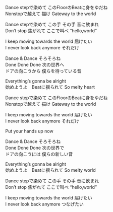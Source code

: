 Dance stepで染めて このFloorのBeatに身をゆだね  
Nonstopで越えて 描け Gateway to the world   
     
Dance stepで染めて この手 その手 音に飲まれ   
Don’t stop 焦がれて ここで叫べ “hello,world”    
    
I keep moving towards the world 届けたい    
I never look back anymore それだけ   
     
Dance & Dance そろそろね   
Done Done Done 次の世界へ   
ドアの向こうから 僕らを待っている音    
    
Everything’s gonna be alright   
始めようよ　Beatに揺られて So melty heart   
     
Dance stepで染めて このFloorのBeatに身をゆだね    
Nonstopで越えて 描け Gateway to the world   
     
I keep moving towards the world 届けたい     
I never look back anymore それだけ    
   
Put your hands up now    
    
Dance & Dance そろそろね   
Done Done Done 次の世界で  
ドアの向こうには 僕らの新しい音   
    
Everything’s gonna be alright   
始めようよ　Beatに揺られて So melty world   
    
Dance stepで染めて この手 その手 音に飲まれ    
Don’t stop 焦がれて ここで叫べ “hello,world”   
     
I keep moving towards the world 届けたい    
I never look back anymore つなげたい   